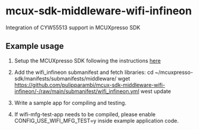 # mcux-sdk-middleware-wifi-infineon

Integration of CYW55513 support in MCUXpresso SDK

## Example usage
1. Setup the MCUXpresso SDK following the instructions [here](https://mcuxpresso.nxp.com/mcuxsdk/latest/html/introduction/README.html)

2. Add the wifi_infineon submanifest and fetch libraries:
        cd ~/mcuxpresso-sdk/manifests/submanifests/middleware/
        wget https://github.com/pulipparambi/mcux-sdk-middleware-wifi-infineon/-/raw/main/submanifest/wifi_infineon.yml
        west update

3. Write a sample app for compiling and testing.
4. If wifi-mfg-test-app needs to be compiled, please enable CONFIG_USE_WIFI_MFG_TEST=y inside example application code.
